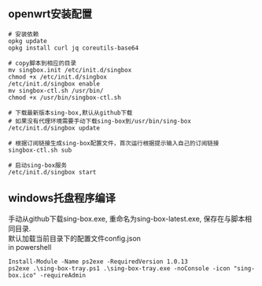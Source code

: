 ## openwrt安装配置
```
# 安装依赖
opkg update
opkg install curl jq coreutils-base64

# copy脚本到相应的目录
mv singbox.init /etc/init.d/singbox
chmod +x /etc/init.d/singbox
/etc/init.d/singbox enable
mv singbox-ctl.sh /usr/bin/
chmod +x /usr/bin/singbox-ctl.sh

# 下载最新版本sing-box,默认从github下载
# 如果没有代理环境需要手动下载sing-box到/usr/bin/sing-box
/etc/init.d/singbox update

# 根据订阅链接生成sing-box配置文件，首次运行根据提示输入自己的订阅链接
singbox-ctl.sh sub

# 启动sing-box服务
/etc/init.d/singbox start

```
## windows托盘程序编译 
手动从github下载sing-box.exe, 重命名为sing-box-latest.exe, 保存在与脚本相同目录.  
默认加载当前目录下的配置文件config.json  
in powershell  
```
Install-Module -Name ps2exe -RequiredVersion 1.0.13
ps2exe .\sing-box-tray.ps1 .\sing-box-tray.exe -noConsole -icon "sing-box.ico" -requireAdmin
```